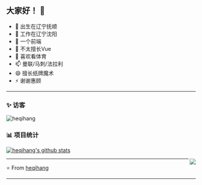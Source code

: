 ## 大家好！ 👋

- 🔭 出生在辽宁抚顺
- 🌱 工作在辽宁沈阳
- 👯 一个前端
- 🤔 不太擅长Vue
- 💬 喜欢看体育
- 📫 曼联/马刺/法拉利
- 😄 擅长纸牌魔术
- ⚡ 谢谢惠顾

---------------------------------------------------------------------------------------------------------------------------------------------------------------------------------

### ✨ 访客 

<p align="left"> <img src="https://komarev.com/ghpvc/?username=heqihang" alt="heqihang" /> </p>

### 📊 项目统计

[![heqihang's github stats](https://github-readme-stats.vercel.app/api?username=heqihang&show_icons=true&title_color=fff&icon_color=79ff97&text_color=9f9f9f&bg_color=151515)](https://github.com/heqihang/github-readme-stats)

<img align="right" src="https://github-readme-stats.vercel.app/api?username=heqihang&show_icons=true">

---------------------------------------------------------------------------------------------------------------------------------------------------------------------------------

⭐️ From [heqihang](http://www.github.com/heqihang)

---------------------------------------------------------------------------------------------------------------------------------------------------------------------------------
